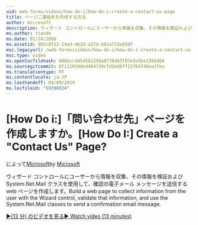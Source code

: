 ```yaml
---
uid: web-forms/videos/how-do-i/how-do-i-create-a-contact-us-page
title: ページご連絡先を作成する方法
author: microsoft
description: ウィザード コントロールにユーザーから情報を収集、その情報を検証および System.Net.Mail クラスを使用して、構成を送信する web ページを作成してください.
ms.author: riande
ms.date: 01/24/2006
ms.assetid: d93c8f22-14ad-4b2d-a279-b62af15eb5df
msc.legacyurl: /web-forms/videos/how-do-i/how-do-i-create-a-contact-us-page
msc.type: video
ms.openlocfilehash: 006bccd45d661298a87f8483f07e5e5be1396d04
ms.sourcegitcommit: 0f1119340e4464720cfd16d0ff15764746ea1fea
ms.translationtype: MT
ms.contentlocale: ja-JP
ms.lasthandoff: 04/09/2019
ms.locfileid: "59398924"
---
```

# <a name="how-do-i-create-a-contact-us-page"></a><span data-ttu-id="ae2ee-103">[How Do i:]「問い合わせ先」ページを作成しますか。</span><span class="sxs-lookup"><span data-stu-id="ae2ee-103">[How Do I:] Create a "Contact Us" Page?</span></span>

<span data-ttu-id="ae2ee-104">によって[Microsoft](https://github.com/microsoft)</span><span class="sxs-lookup"><span data-stu-id="ae2ee-104">by [Microsoft](https://github.com/microsoft)</span></span>

<span data-ttu-id="ae2ee-105">ウィザード コントロールにユーザーから情報を収集、その情報を検証および System.Net.Mail クラスを使用して、確認の電子メール メッセージを送信する web ページを作成します。</span><span class="sxs-lookup"><span data-stu-id="ae2ee-105">Build a web page to collect information from the user with the Wizard control, validate that information, and use the System.Net.Mail classes to send a confirmation email message.</span></span>

[<span data-ttu-id="ae2ee-106">&#9654;(13 分) のビデオを見る</span><span class="sxs-lookup"><span data-stu-id="ae2ee-106">&#9654; Watch video (13 minutes)</span></span>](https://channel9.msdn.com/Blogs/ASP-NET-Site-Videos/how-do-i-create-a-contact-us-page)

